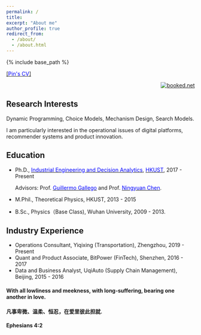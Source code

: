```yaml
---
permalink: /
title: 
excerpt: "About me"
author_profile: true
redirect_from: 
  - /about/
  - /about.html
---
```


{% include base_path %}

 
[[<span style="color:blue">Pin's CV</span>]](./CV_pingao.pdf)<!-- weather widget start --><a target="_blank" href="https://www.booked.net/weather/tsing-yi-52898"><p align="right"><img src="https://w.bookcdn.com/weather/picture/2_52898_1_1_009fa0_350_ffffff_333333_08488D_1_ffffff_333333_0_6.png?scode=124&domid=w209&anc_id=86445"  alt="booked.net"/></p></a><!-- weather widget end -->
## Research Interests
Dynamic Programming, Choice Models, Mechanism Design, Search Models.

I am particularly interested in the operational issues of digital platforms, recommender systems and product innovation.

## Education
- Ph.D., [<span style="color:blue">Industrial Engineering and Decision Analytics</span>](https://ieda.ust.hk/eng/index.php), [<span style="color:blue">HKUST</span>](https://www.ust.hk/home),  2017 - Present

  Advisors: Prof. [<span style="color:blue">Guillermo Gallego</span>](https://ieda.ust.hk/dfaculty/ggallego/) and Prof. [<span style="color:blue">Ningyuan Chen</span>](http://individual.utoronto.ca/ningyuanchen/).
  
- M.Phil., Theoretical Physics, HKUST, 2013 - 2015

- B.Sc., Physics（Base Class), Wuhan University, 2009 - 2013.

## Industry Experience
- Operations Consultant, Yiqixing (Transportation), Zhengzhou, 2019 - Present
- Quant and Product Associate, BitPower (FinTech), Shenzhen,  2016 - 2017
- Data and Business Analyst, UqiAuto (Supply Chain Management), Beijing, 2015 - 2016


#### With all lowliness and meekness, with long-suffering, bearing one another in love. 
#### 凡事卑微、温柔、恒忍，在爱里彼此担就.
#### Ephesians 4:2

